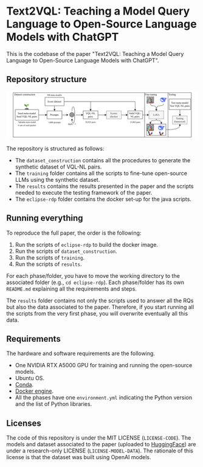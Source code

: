 # Text2VQL: Teaching a Model Query Language to Open-Source Language Models with ChatGPT

This is the codebase of the paper "Text2VQL: Teaching a Model Query Language to Open-Source Language Models with ChatGPT".

## Repository structure

![](./figures/text2vql-1.png)

The repository is structured as follows:
* The `dataset_construction` contains all the procedures to generate the synthetic dataset of VQL-NL pairs.
* The `training` folder contains all the scripts to fine-tune open-source LLMs using the synthetic dataset.
* The `results` contains the results presented in the paper and the scripts needed to execute the testing framework
of the paper.
* The `eclipse-rdp` folder contains the docker set-up for the java scripts.

## Running everything
To reproduce the full paper, the order is the following:
1. Run the scripts of `eclipse-rdp` to build the docker image.
2. Run the scripts of `dataset_construction`.
3. Run the scripts of `training`.
4. Run the scripts of `results`.

For each phase/folder, you have to move the working directory to the associated folder (e.g., `cd eclipse-rdp`).
Each phase/folder has its own `README.md` explaining all the requirements and steps.

The `results` folder contains not only the scripts used to answer all the RQs but also
the data associated to the paper. Therefore, if you start running all the scripts from the very first phase,
you will overwrite eventually all this data.

## Requirements

The hardware and software requirements are the following.

* One NVIDIA RTX A5000 GPU for training and running the open-source models.
* Ubuntu OS.
* [Conda](https://docs.anaconda.com/free/miniconda/).
* [Docker engine](https://docs.docker.com/engine/install/ubuntu/).
* All the phases have one `environment.yml` indicating the Python version and the list of Python libraries.

## Licenses

The code of this repository is under the MIT LICENSE (`LICENSE-CODE`). The models and dataset associated to the paper 
(uploaded to [HuggingFace](https://huggingface.co/PELAB-LiU)) are under a research-only LICENSE (`LICENSE-MODEL-DATA`).
The rationale of this license is that the dataset was built using OpenAI models.